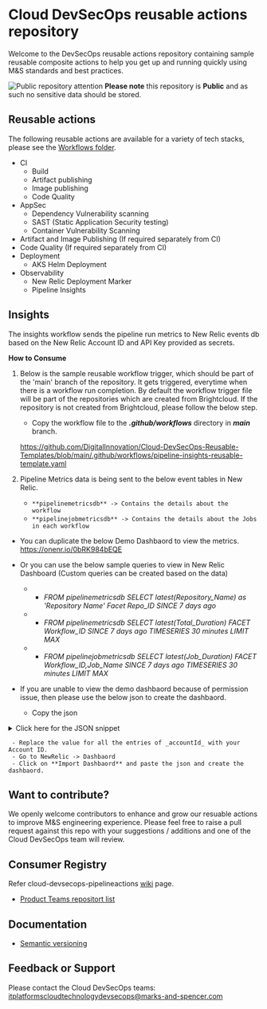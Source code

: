 # Cloud DevSecOps reusable actions repository
Welcome to the DevSecOps reusable actions repository containing sample reusable composite actions to help you get up and running quickly using M&S standards and best practices.

![Public repository attention](https://img.icons8.com/ios/32/000000/error--v1.png)
**Please note** this repository is **Public** and as such no sensitive data should be stored. 


## Reusable actions
The following reusable actions are available for a variety of tech stacks, please see the [Workflows folder](https://github.com/DigitalInnovation/cloud-devsecops-pipelineactions/tree/main/workflows).
- CI
  - Build
  - Artifact publishing 
  - Image publishing
  - Code Quality 
- AppSec
  - Dependency Vulnerability scanning
  - SAST (Static Application Security testing)
  - Container Vulnerability Scanning 
- Artifact and Image Publishing (If required separately from CI)
- Code Quality (If required separately from CI)
- Deployment 
  - AKS Helm Deployment
- Observability 
  - New Relic Deployment Marker
  - Pipeline Insights 
  
## Insights 
The insights workflow sends the pipeline run metrics to New Relic events db based on the New Relic Account ID and API Key provided as secrets.
  
  **How to Consume**
  
  1. Below is the sample reusable workflow trigger, which should be part of the 'main' branch of the repository. It gets triggered, everytime when there is a workflow run completion. By default the workflow trigger file will be part of the repositories which are created from Brightcloud. 
  If the repository is not created from Brightcloud, please follow the below step.
     
     - Copy the workflow file to the **_.github/workflows_** directory in _**main**_ branch.
     
     https://github.com/DigitalInnovation/Cloud-DevSecOps-Reusable-Templates/blob/main/.github/workflows/pipeline-insights-reusable-template.yaml
     
  2. Pipeline Metrics data is being sent to the below event tables in New Relic.
  
     - `**pipelinemetricsdb** -> Contains the details about the workflow`
     - `**pipelinejobmetricsdb** -> Contains the details about the Jobs in each workflow`
      
   - You can duplicate the below Demo Dashbaord to view the metrics.
    https://onenr.io/0bRK984bEQE

   - Or you can use the below sample queries to view in New Relic Dashboard (Custom queries can be created based on the data) 
     - * _FROM pipelinemetricsdb SELECT latest(Repository_Name) as 'Repository Name' Facet Repo_ID SINCE 7 days ago_
     - * _FROM pipelinemetricsdb SELECT latest(Total_Duration) FACET Workflow_ID SINCE 7 days ago TIMESERIES 30 minutes LIMIT MAX_
     - * _FROM pipelinejobmetricsdb SELECT latest(Job_Duration) FACET Workflow_ID,Job_Name SINCE 7 days ago TIMESERIES 30 minutes  LIMIT MAX_
      
   - If you are unable to view the demo dashbaord because of permission issue, then please use the below json to create the dashbaord.
     - Copy the json
<details><summary>Click here for the JSON snippet</summary>

```json
  
{
  "name": "Cloud9-DevSecOps-Githubaction-Pipeline-insights",
  "description": null,
  "permissions": "PUBLIC_READ_WRITE",
  "pages": [
    {
      "name": "Cloud9-DevSecOps-Githubaction-Pipeline-insights",
      "description": null,
      "widgets": [
        {
          "title": "",
          "layout": {
            "column": 1,
            "row": 1,
            "width": 12,
            "height": 1
          },
          "linkedEntityGuids": null,
          "visualization": {
            "id": "viz.markdown"
          },
          "rawConfiguration": {
            "text": "# Github Pipeline Insights - DevSecOps!  ![New Relic logo](https://newrelic.com/static-assets/images/icons/avatar-newrelic.png)\n> **Use the below filters to get the insights of your `Repository`/ `Workflow`**\n"
          }
        },
        {
          "title": "Filter - Repository Name",
          "layout": {
            "column": 1,
            "row": 2,
            "width": 2,
            "height": 3
          },
          "linkedEntityGuids": [
            "MzAyMDQwM3xWSVp8REFTSEJPQVJEfDQ3MzI3Njg"
          ],
          "visualization": {
            "id": "viz.table"
          },
          "rawConfiguration": {
            "facet": {
              "showOtherSeries": false
            },
            "nrqlQueries": [
              {
                "accountId": 3020403,
                "query": "FROM pipelinemetricsdb SELECT latest(Repository_Name) as 'Repository Name' Facet Repo_ID SINCE 7 days ago"
              }
            ],
            "platformOptions": {
              "ignoreTimeRange": false
            }
          }
        },
        {
          "title": "Filter - Workflow ID/ Name",
          "layout": {
            "column": 3,
            "row": 2,
            "width": 3,
            "height": 3
          },
          "linkedEntityGuids": [
            "MzAyMDQwM3xWSVp8REFTSEJPQVJEfDQ3MzI3Njg"
          ],
          "visualization": {
            "id": "viz.table"
          },
          "rawConfiguration": {
            "facet": {
              "showOtherSeries": false
            },
            "nrqlQueries": [
              {
                "accountId": 3020403,
                "query": "FROM pipelinemetricsdb SELECT latest(Workflow_Name) FACET Workflow_ID SINCE 7 days ago LIMIT MAX"
              }
            ],
            "platformOptions": {
              "ignoreTimeRange": false
            }
          }
        },
        {
          "title": "Workflow Status",
          "layout": {
            "column": 6,
            "row": 2,
            "width": 2,
            "height": 3
          },
          "linkedEntityGuids": null,
          "visualization": {
            "id": "viz.pie"
          },
          "rawConfiguration": {
            "facet": {
              "showOtherSeries": true
            },
            "legend": {
              "enabled": true
            },
            "nrqlQueries": [
              {
                "accountId": 3020403,
                "query": "FROM pipelinemetricsdb SELECT count(*) facet Workflow_Status SINCE 7 days ago LIMIT max"
              }
            ],
            "platformOptions": {
              "ignoreTimeRange": false
            }
          }
        },
        {
          "title": "Filter - Run Number",
          "layout": {
            "column": 8,
            "row": 2,
            "width": 3,
            "height": 3
          },
          "linkedEntityGuids": [
            "MzAyMDQwM3xWSVp8REFTSEJPQVJEfDQ3MzI3Njg"
          ],
          "visualization": {
            "id": "viz.table"
          },
          "rawConfiguration": {
            "facet": {
              "showOtherSeries": false
            },
            "nrqlQueries": [
              {
                "accountId": 3020403,
                "query": "FROM pipelinemetricsdb SELECT latest(Run_Number) FACET Run_Id SINCE 7 days ago LIMIT MAX "
              }
            ],
            "platformOptions": {
              "ignoreTimeRange": false
            }
          }
        },
        {
          "title": "Workflow Success Rate",
          "layout": {
            "column": 11,
            "row": 2,
            "width": 2,
            "height": 3
          },
          "linkedEntityGuids": null,
          "visualization": {
            "id": "viz.billboard"
          },
          "rawConfiguration": {
            "facet": {
              "showOtherSeries": false
            },
            "nrqlQueries": [
              {
                "accountId": 3020403,
                "query": "FROM pipelinemetricsdb SELECT percentage(count(*), WHERE Workflow_Status = 'success') as 'Workflow Success Rate' FACET Workflow_ID,Workflow_Name SINCE 7 days ago LIMIT MAX "
              }
            ],
            "platformOptions": {
              "ignoreTimeRange": false
            },
            "thresholds": [
              {
                "alertSeverity": "WARNING",
                "value": 0.75
              },
              {
                "alertSeverity": "CRITICAL",
                "value": 0.5
              }
            ]
          }
        },
        {
          "title": "",
          "layout": {
            "column": 1,
            "row": 5,
            "width": 12,
            "height": 1
          },
          "linkedEntityGuids": null,
          "visualization": {
            "id": "viz.markdown"
          },
          "rawConfiguration": {
            "text": "# Insights Data"
          }
        },
        {
          "title": "Total Duration - In Seconds",
          "layout": {
            "column": 1,
            "row": 6,
            "width": 4,
            "height": 3
          },
          "linkedEntityGuids": null,
          "visualization": {
            "id": "viz.line"
          },
          "rawConfiguration": {
            "facet": {
              "showOtherSeries": true
            },
            "legend": {
              "enabled": true
            },
            "nrqlQueries": [
              {
                "accountId": 3020403,
                "query": "FROM pipelinemetricsdb SELECT latest(Total_Duration) FACET Workflow_ID SINCE 7 days ago TIMESERIES 30 minutes LIMIT MAX"
              }
            ],
            "platformOptions": {
              "ignoreTimeRange": false
            },
            "yAxisLeft": {
              "zero": true
            }
          }
        },
        {
          "title": "Run Number",
          "layout": {
            "column": 5,
            "row": 6,
            "width": 4,
            "height": 3
          },
          "linkedEntityGuids": null,
          "visualization": {
            "id": "viz.line"
          },
          "rawConfiguration": {
            "facet": {
              "showOtherSeries": true
            },
            "legend": {
              "enabled": true
            },
            "nrqlQueries": [
              {
                "accountId": 3020403,
                "query": "FROM pipelinejobmetricsdb SELECT latest(Run_Number) FACET Workflow_ID SINCE 7 days ago TIMESERIES 30 minutes LIMIT MAX"
              }
            ],
            "platformOptions": {
              "ignoreTimeRange": false
            },
            "yAxisLeft": {
              "zero": true
            }
          }
        },
        {
          "title": "Job Details - Runtime in Seconds",
          "layout": {
            "column": 9,
            "row": 6,
            "width": 4,
            "height": 3
          },
          "linkedEntityGuids": null,
          "visualization": {
            "id": "viz.stacked-bar"
          },
          "rawConfiguration": {
            "facet": {
              "showOtherSeries": true
            },
            "legend": {
              "enabled": true
            },
            "nrqlQueries": [
              {
                "accountId": 3020403,
                "query": "FROM pipelinejobmetricsdb SELECT latest(Job_Duration) FACET Workflow_ID,Job_Name SINCE 7 days ago TIMESERIES 30 minutes  LIMIT MAX"
              }
            ],
            "platformOptions": {
              "ignoreTimeRange": false
            }
          }
        },
        {
          "title": "Github Workflow Runtime  - All Runs | Use this for Filtering",
          "layout": {
            "column": 1,
            "row": 9,
            "width": 4,
            "height": 3
          },
          "linkedEntityGuids": null,
          "visualization": {
            "id": "viz.table"
          },
          "rawConfiguration": {
            "facet": {
              "showOtherSeries": false
            },
            "nrqlQueries": [
              {
                "accountId": 3020403,
                "query": "FROM pipelinemetricsdb SELECT Repository_Name,Branch,Workflow_Name,Workflow_ID,Actor,Run_Number,Total_Duration as 'Total Duration in Seconds',Workflow_Status, Run_Started, Run_Ended SINCE 7 days ago limit max"
              }
            ],
            "platformOptions": {
              "ignoreTimeRange": false
            }
          }
        },
        {
          "title": "Jobs Details",
          "layout": {
            "column": 5,
            "row": 9,
            "width": 4,
            "height": 3
          },
          "linkedEntityGuids": null,
          "visualization": {
            "id": "viz.table"
          },
          "rawConfiguration": {
            "facet": {
              "showOtherSeries": true
            },
            "nrqlQueries": [
              {
                "accountId": 3020403,
                "query": "FROM pipelinejobmetricsdb SELECT  Workflow_ID,Run_Number,Job_Name,Job_Duration as 'Job Run time in seconds',Job_Status  SINCE 7 days ago LIMIT MAX"
              }
            ],
            "platformOptions": {
              "ignoreTimeRange": false
            }
          }
        },
        {
          "title": "No of Workflow run by Actor",
          "layout": {
            "column": 9,
            "row": 9,
            "width": 4,
            "height": 3
          },
          "linkedEntityGuids": null,
          "visualization": {
            "id": "viz.table"
          },
          "rawConfiguration": {
            "facet": {
              "showOtherSeries": false
            },
            "nrqlQueries": [
              {
                "accountId": 3020403,
                "query": "FROM pipelinemetricsdb SELECT count(*) FACET Actor since 7 days ago"
              }
            ],
            "platformOptions": {
              "ignoreTimeRange": false
            }
          }
        },
        {
          "title": "Total Number of pipeline Runs - in Last Month",
          "layout": {
            "column": 1,
            "row": 12,
            "width": 4,
            "height": 1
          },
          "linkedEntityGuids": null,
          "visualization": {
            "id": "viz.bar"
          },
          "rawConfiguration": {
            "facet": {
              "showOtherSeries": false
            },
            "nrqlQueries": [
              {
                "accountId": 3020403,
                "query": "FROM pipelinemetricsdb SELECT count(Run_Id) FACET Workflow_ID,Workflow_Name SINCE 7 days ago"
              }
            ],
            "platformOptions": {
              "ignoreTimeRange": false
            }
          }
        },
        {
          "title": "Most failed Jobs",
          "layout": {
            "column": 5,
            "row": 12,
            "width": 4,
            "height": 3
          },
          "linkedEntityGuids": null,
          "visualization": {
            "id": "viz.bar"
          },
          "rawConfiguration": {
            "facet": {
              "showOtherSeries": false
            },
            "nrqlQueries": [
              {
                "accountId": 3020403,
                "query": "FROM pipelinejobmetricsdb SELECT count(Job_Name) where Job_Status = 'failure' FACET Workflow_ID,Job_Name SINCE 7 days ago LIMIT max"
              }
            ],
            "platformOptions": {
              "ignoreTimeRange": false
            }
          }
        },
        {
          "title": "Trend - Average Execution time ",
          "layout": {
            "column": 9,
            "row": 12,
            "width": 4,
            "height": 3
          },
          "linkedEntityGuids": null,
          "visualization": {
            "id": "viz.area"
          },
          "rawConfiguration": {
            "facet": {
              "showOtherSeries": false
            },
            "legend": {
              "enabled": true
            },
            "nrqlQueries": [
              {
                "accountId": 3020403,
                "query": "FROM pipelinemetricsdb SELECT average(Total_Duration) as 'Average Total Execution Time' facet Workflow_Name,Workflow_ID SINCE last week TIMESERIES Limit max"
              }
            ],
            "platformOptions": {
              "ignoreTimeRange": false
            }
          }
        },
        {
          "title": "Max/Min Run time in last Month",
          "layout": {
            "column": 1,
            "row": 13,
            "width": 4,
            "height": 2
          },
          "linkedEntityGuids": null,
          "visualization": {
            "id": "viz.table"
          },
          "rawConfiguration": {
            "facet": {
              "showOtherSeries": false
            },
            "nrqlQueries": [
              {
                "accountId": 3020403,
                "query": "FROM pipelinemetricsdb SELECT max(Total_Duration) as 'Max Duration in seconds', min(Total_Duration) as 'Min Duration in seconds',average(Total_Duration) as 'Average Duration' FACET Workflow_ID SINCE last month"
              }
            ],
            "platformOptions": {
              "ignoreTimeRange": false
            }
          }
        }
      ]
    }
  ]
}
  
```

</details>

     - Replace the value for all the entries of _accountId_ with your Account ID.
     - Go to NewRelic -> Dashbaord
     - Click on **Import Dashbaord** and paste the json and create the dashbaord.
     
## Want to contribute?
We openly welcome contributors to enhance and grow our resuable actions to improve M&S engineering experience. Please feel free to raise a pull request against this repo with your suggestions / additions and one of the Cloud DevSecOps team will review. 

## Consumer Registry
Refer cloud-devsecops-pipelineactions [wiki](https://github.com/DigitalInnovation/cloud-devsecops-pipelineactions/wiki) page.
- [Product Teams repositort list](https://github.com/DigitalInnovation/cloud-devsecops-pipelineactions/wiki/Product_Team_Repository_List)

## Documentation
- [Semantic versioning](docs/semantic_versioning.md)

## Feedback or Support
Please contact the Cloud DevSecOps teams: itplatformscloudtechnologydevsecops@marks-and-spencer.com


   

